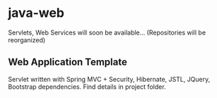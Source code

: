 # java-web
Servlets, Web Services
will soon be available... (Repositories will be reorganized)
## Web Application Template
Servlet written with Spring MVC + Security, Hibernate, JSTL, JQuery, Bootstrap dependencies. Find details in project folder.
